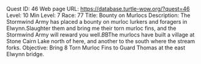 Quest ID: 46
Web page URL: https://database.turtle-wow.org/?quest=46
Level: 10
Min Level: 7
Race: 77
Title: Bounty on Murlocs
Description: The Stormwind Army has placed a bounty on murloc lurkers and foragers in Elwynn.Slaughter them and bring me their torn murloc fins, and the Stormwind Army will reward you well.$B$BThe murlocs have built a village at Stone Cairn Lake north of here, and another to the south where the stream forks.
Objective: Bring 8 Torn Murloc Fins to Guard Thomas at the east Elwynn bridge.
